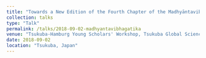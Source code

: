 ```yaml
---
title: "Towards a New Edition of the Fourth Chapter of the Madhyāntavibhāgaṭīkā by Sthiramati"
collection: talks
type: "Talk"
permalink: /talks/2018-09-02-madhyantavibhagatika
venue: "Tsukuba-Hamburg Young Scholars' Workshop, Tsukuba Global Science Week 2018, University of Tsukuba"
date: 2018-09-02
location: "Tsukuba, Japan"
---
```


